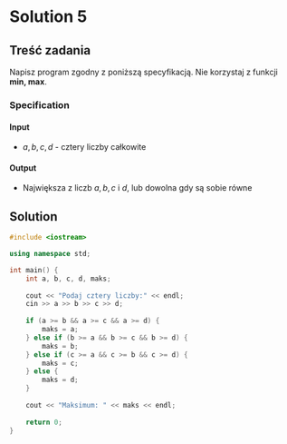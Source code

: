 # Solution 5

## Treść zadania

Napisz program zgodny z poniższą specyfikacją. Nie korzystaj z funkcji **min, max**.

### Specification

#### Input

* $a, b, c, d$ - cztery liczby całkowite

#### Output

* Największa z liczb $a, b, c$ i $d$, lub dowolna gdy są sobie równe

## Solution

```cpp
#include <iostream>

using namespace std;

int main() {
    int a, b, c, d, maks;
    
    cout << "Podaj cztery liczby:" << endl;
    cin >> a >> b >> c >> d;
    
    if (a >= b && a >= c && a >= d) {
        maks = a;
    } else if (b >= a && b >= c && b >= d) {
        maks = b;
    } else if (c >= a && c >= b && c >= d) {
        maks = c;
    } else {
        maks = d;
    }
    
    cout << "Maksimum: " << maks << endl;
    
    return 0;
}
```
